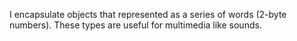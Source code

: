 I encapsulate objects that represented as a series of words (2-byte numbers).  These types are useful for multimedia like sounds.